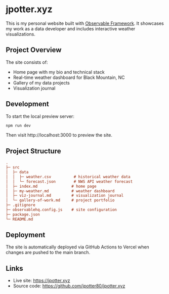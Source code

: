 # jpotter.xyz

This is my personal website built with [Observable Framework](https://observablehq.com/framework). It showcases my work as a data developer and includes interactive weather visualizations.

## Project Overview

The site consists of:
- Home page with my bio and technical stack
- Real-time weather dashboard for Black Mountain, NC
- Gallery of my data projects
- Visualization journal

## Development

To start the local preview server:

```bash
npm run dev
```

Then visit http://localhost:3000 to preview the site.

## Project Structure

```ini
.
├─ src
│  ├─ data
│  │  ├─ weather.csv          # historical weather data
│  │  └─ forecast.json        # NWS API weather forecast
│  ├─ index.md               # home page
│  ├─ my-weather.md          # weather dashboard
│  ├─ viz-journal.md         # visualization journal
│  └─ gallery-of-work.md     # project portfolio
├─ .gitignore
├─ observablehq.config.js    # site configuration
├─ package.json
└─ README.md
```

## Deployment

The site is automatically deployed via GitHub Actions to Vercel when changes are pushed to the main branch.

## Links

- Live site: https://jpotter.xyz
- Source code: https://github.com/jpotter80/jpotter.xyz
